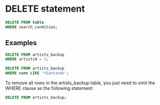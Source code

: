 # DELETE statement

```sql
DELETE FROM table
WHERE search_condition;
```

## Examples

```sql
DELETE FROM artists_backup
WHERE artistid = 1;

DELETE FROM artists_backup
WHERE name LIKE '%Santana%';
```

To remove all rows in the artists_backup table,
you just need to omit the WHERE clause as the
following statement:

```sql
DELETE FROM artists_backup;
``` 
